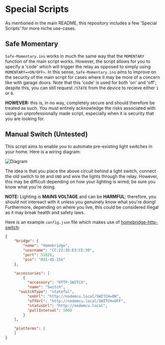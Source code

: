 # Special Scripts

As mentioned in the main README, this repository includes a few 'Special Scripts' for more niche use-cases.

## Safe Momentary

`Safe-Momentary.ino` works in much the same way that the `MOMENTARY` function of the main script works. However, the script allows for you to specify a 'code' which will trigger the relay as opposed to simply using `MOMENTARY=<ON/OFF>`. In this sense, `Safe-Momentary.ino` aims to improve on the security of the main script for cases where it may be more of a concern like with garage doors. Note that this 'code' is used for both 'on' and 'off'; despite this, you can still request `/STATE` from the device to recieve either `1` or `0`.

**HOWEVER:** this is, in no way, completely secure and should therefore be treated as such. You must entirely acknowledge the risks associated with using an unprofessionally made script, especially when it is security that you are looking for.

## Manual Switch (Untested)

This script aims to enable you to automate pre-existing light switches in your home. Here is a wiring diagram:

![Diagram](https://i.ibb.co/f4317Ht/Manual-Switch-Wiring-Diagram.jpg)

The idea is that you place the above circuit behind a light switch, connect the old switch to `D0` and `GND` and wire the lights through the relay. However, this may be difficult depending on how your lighting is wired; be sure you know what you're doing.

**NOTE:** Lighting is **MAINS VOLTAGE** and can be **HARMFUL**; therefore, you should not intereact with it unless you genuinely know what you're doing! Furthermore, depending on where you live, this could be considered illegal as it may break health and safety laws.

Here is an example `config.json` file which makes use of [homebridge-http-switch](https://github.com/Supereg/homebridge-http-switch):

```json
{
    "bridge": {
        "name": "Homebridge",
        "username": "CC:22:3D:E3:CE:30",
        "port": 51826,
        "pin": "031-45-154"
    },

    "accessories": [
        {
          "accessory": "HTTP-SWITCH",
          "name": "Switch",
	  "switchType": "stateful",
          "onUrl": "http://nodemcu.local/SWITCH=ON",
          "offUrl": "http://nodemcu.local/SWITCH=OFF",
          "statusUrl": "http://nodemcu.local",
          "pullInterval": 5000
        }
    ],

    "platforms": [
    ]
}
```

